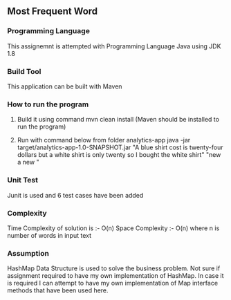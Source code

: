 ## Most Frequent Word ##

### Programming Language ###

This assignemnt is attempted with Programming Language Java using JDK 1.8

### Build Tool ###

This application can be built with Maven


### How to run the program ###

1. Build it using command mvn clean install (Maven should be installed to run the program)

2. Run with command below from folder analytics-app
java -jar target/analytics-app-1.0-SNAPSHOT.jar "A blue shirt cost is twenty-four dollars but a white shirt is only twenty so I bought the white shirt" "new a new "

### Unit Test ###

Junit is used and 6 test cases have been added




### Complexity ###

Time Complexity of solution is :- O(n)
Space Complexity :- O(n) where n is number of words in input text


### Assumption ###

HashMap Data Structure is used to solve the business problem. Not sure if assignment
required to have my own implementation of HashMap. In case it is required I can attempt to have my own implementation of Map interface
methods that have been used here.
